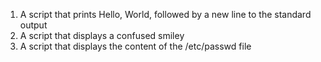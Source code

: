 1. A script that prints Hello, World, followed by a new line to the standard output
 1. A script that displays a confused smiley
2. A script that displays the content of the /etc/passwd file
